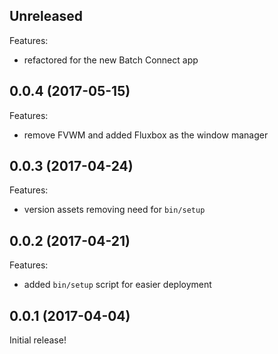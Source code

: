 ## Unreleased

Features:

  - refactored for the new Batch Connect app

## 0.0.4 (2017-05-15)

Features:

  - remove FVWM and added Fluxbox as the window manager

## 0.0.3 (2017-04-24)

Features:

  - version assets removing need for `bin/setup`

## 0.0.2 (2017-04-21)

Features:

  - added `bin/setup` script for easier deployment

## 0.0.1 (2017-04-04)

Initial release!
